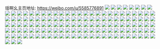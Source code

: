 瑶啊幺主页地址: https://weibo.com/u/5585776891 
![](https://wx4.sinaimg.cn/mw2000/00661lJFly1h9h4na8aenj32dd35skjm.jpg) 
![](https://wx4.sinaimg.cn/mw2000/00661lJFly1h93az7wgjkj321j34kx6r.jpg) 
![](https://wx4.sinaimg.cn/mw2000/00661lJFly1h8pwa15c4sj31sm2b5b2a.jpg) 
![](https://wx4.sinaimg.cn/mw2000/00661lJFly1h8pwa3tk8oj32o03k0qv5.jpg) 
![](https://wx4.sinaimg.cn/mw2000/00661lJFly1h8pwa24uqyj31871kw7wh.jpg) 
![](https://wx4.sinaimg.cn/mw2000/00661lJFly1h8pwa2ry6rj30qr1gik9k.jpg) 
![](https://wx4.sinaimg.cn/mw2000/00661lJFly1h8pwa5b1r9j31mo265x6p.jpg) 
![](https://wx4.sinaimg.cn/mw2000/00661lJFly1h8pwa6qe3cj31mo265qv5.jpg) 
![](https://wx4.sinaimg.cn/mw2000/00661lJFly1h8pwa7xvmij32dc35s1ky.jpg) 
![](https://wx4.sinaimg.cn/mw2000/00661lJFly1h8pwa8bllwj30la1nfgsy.jpg) 
![](https://wx4.sinaimg.cn/mw2000/00661lJFly1h8pwa8p3o5j30u01ty439.jpg) 
![](https://wx4.sinaimg.cn/mw2000/00661lJFly1h8pwa9uk80j32o03k07wi.jpg) 
![](https://wx4.sinaimg.cn/mw2000/00661lJFly1h8chi28qmcj32dc35sx6q.jpg) 
![](https://wx4.sinaimg.cn/mw2000/00661lJFly1h8chi3z28lj30xx1m1ha5.jpg) 
![](https://wx4.sinaimg.cn/mw2000/00661lJFly1h8chi6x6g5j31mo2657wh.jpg) 
![](https://wx4.sinaimg.cn/mw2000/00661lJFly1h8chialvzvj31mo265qv5.jpg) 
![](https://wx4.sinaimg.cn/mw2000/00661lJFly1h8anlabenuj335s2dcqv6.jpg) 
![](https://wx4.sinaimg.cn/mw2000/00661lJFly1h8anlarkh1j30xf1bx45w.jpg) 
![](https://wx4.sinaimg.cn/mw2000/00661lJFly1h8anlbnl24j32dc35shdt.jpg) 
![](https://wx4.sinaimg.cn/mw2000/00661lJFly1h8anld3pgsj32o03k07wi.jpg) 
![](https://wx4.sinaimg.cn/mw2000/00661lJFly1h8anle1za0j32dc35skjl.jpg) 
![](https://wx4.sinaimg.cn/mw2000/00661lJFly1h8anlf30pfj32dc35snpd.jpg) 
![](https://wx4.sinaimg.cn/mw2000/00661lJFly1h8anlfh7zuj30u0140n2n.jpg) 
![](https://wx4.sinaimg.cn/mw2000/00661lJFly1h8anlgmzlej335s2dchdt.jpg) 
![](https://wx4.sinaimg.cn/mw2000/00661lJFly1h8anli2al2j32eo37k1ky.jpg) 
![](https://wx4.sinaimg.cn/mw2000/00661lJFly1h86st15ndaj32ck2bxqv5.jpg) 
![](https://wx4.sinaimg.cn/mw2000/00661lJFly1h86ssr33j1j326z1ip7pv.jpg) 
![](https://wx4.sinaimg.cn/mw2000/00661lJFly1h86ssu3asij32dc35skjm.jpg) 
![](https://wx4.sinaimg.cn/mw2000/00661lJFly1h86st4ddg3j32gf39whdu.jpg) 
![](https://wx4.sinaimg.cn/mw2000/00661lJFly1h86ssplnotj32412td7wj.jpg) 
![](https://wx4.sinaimg.cn/mw2000/00661lJFly1h86ssy1xmuj32dc35se83.jpg) 
![](https://wx4.sinaimg.cn/mw2000/00661lJFly1h83vxp97yqj31401hc1eg.jpg) 
![](https://wx4.sinaimg.cn/mw2000/00661lJFly1h83vxr0gt6j335s2dc1ky.jpg) 
![](https://wx4.sinaimg.cn/mw2000/00661lJFly1h83vxs37l5j32e91nc7wh.jpg) 
![](https://wx4.sinaimg.cn/mw2000/00661lJFly1h83vxt79n2j32o03k01ky.jpg) 
![](https://wx4.sinaimg.cn/mw2000/00661lJFly1h83vxvtxw3j337k2eoe84.jpg) 
![](https://wx4.sinaimg.cn/mw2000/00661lJFly1h83vxyxc9rj32dc35skjl.jpg) 
![](https://wx4.sinaimg.cn/mw2000/00661lJFly1h83vxxq5xdj32o03k0hdv.jpg) 
![](https://wx4.sinaimg.cn/mw2000/00661lJFly1h83vy03oasj32dc35s1ky.jpg) 
![](https://wx4.sinaimg.cn/mw2000/00661lJFly1h83vxpzcf7j31401hce1b.jpg) 
![](https://wx4.sinaimg.cn/mw2000/00661lJFly1h7wrc4w3haj31nk2em7wh.jpg) 
![](https://wx4.sinaimg.cn/mw2000/00661lJFly1h7wrc8020aj31l92ms4qp.jpg) 
![](https://wx4.sinaimg.cn/mw2000/00661lJFly1h7wrcbeecwj31l42hv4qp.jpg) 
![](https://wx4.sinaimg.cn/mw2000/00661lJFly1h7wrcefgm3j31h72o01kx.jpg) 
![](https://wx4.sinaimg.cn/mw2000/00661lJFly1h7jv6xlv1xj30u0140ala.jpg) 
![](https://wx4.sinaimg.cn/mw2000/00661lJFly1h7jv75566aj32dc35snpd.jpg) 
![](https://wx4.sinaimg.cn/mw2000/00661lJFly1h7jv788cvnj32dc35sb2a.jpg) 
![](https://wx4.sinaimg.cn/mw2000/00661lJFly1h7jv73sje8j32pf2pf7wi.jpg) 
![](https://wx4.sinaimg.cn/mw2000/00661lJFly1h7jv7ki6s1j32o03k04qq.jpg) 
![](https://wx4.sinaimg.cn/mw2000/00661lJFly1h7jv7fd7hcj32dc35sx6q.jpg) 
![](https://wx4.sinaimg.cn/mw2000/00661lJFly1h7jv7hkqavj32dc35sx6q.jpg) 
![](https://wx4.sinaimg.cn/mw2000/00661lJFly1h7jv7j4e3wj32dc35snpd.jpg) 
![](https://wx4.sinaimg.cn/mw2000/00661lJFly1h7jv7l2fybj30u0140k4h.jpg) 
![](https://wx4.sinaimg.cn/mw2000/00661lJFly1h73bgjy1lvj32dc35sb2a.jpg) 
![](https://wx4.sinaimg.cn/mw2000/00661lJFgy1h61zb23cxwj31mo26844y.jpg) 
![](https://wx4.sinaimg.cn/mw2000/00661lJFgy1h5s725tt75j32j23dfnpd.jpg) 
![](https://wx4.sinaimg.cn/mw2000/00661lJFgy1h5s728tdc7j31mo266npd.jpg) 
![](https://wx4.sinaimg.cn/mw2000/00661lJFgy1h5s72bmu32j32na1v3hdt.jpg) 
![](https://wx4.sinaimg.cn/mw2000/00661lJFgy1h5s727g1wuj31mo266npd.jpg) 
![](https://wx4.sinaimg.cn/mw2000/00661lJFgy1h5s723fl2xj31w433ehdu.jpg) 
![](https://wx4.sinaimg.cn/mw2000/00661lJFgy1h5s72d0o10j31mo265b29.jpg) 
![](https://wx4.sinaimg.cn/mw2000/00661lJFgy1h5s72durfgj30sg1kw4p3.jpg) 
![](https://wx4.sinaimg.cn/mw2000/00661lJFgy1h5s729tdpuj316p1kw1kn.jpg) 
![](https://wx4.sinaimg.cn/mw2000/00661lJFgy1h5s72fhqatj335s2dcu0y.jpg) 
![](https://wx4.sinaimg.cn/mw2000/00661lJFgy1h5s72gwy2wj32eo37khdu.jpg) 
![](https://wx4.sinaimg.cn/mw2000/00661lJFgy1h5s72i3kxkj335s2dce82.jpg) 
![](https://wx4.sinaimg.cn/mw2000/00661lJFgy1h5s72j5vwqj335s2dc1ky.jpg) 
![](https://wx4.sinaimg.cn/mw2000/00661lJFgy1h5s72kms1cj32dc35sqv6.jpg) 
![](https://wx4.sinaimg.cn/mw2000/00661lJFgy1h5s72lgokij313n1x51il.jpg) 
![](https://wx4.sinaimg.cn/mw2000/00661lJFgy1h5s72mmnm4j316n21g1kx.jpg) 
![](https://wx4.sinaimg.cn/mw2000/00661lJFgy1h5s72nbosbj314p1yre77.jpg) 
![](https://wx4.sinaimg.cn/mw2000/00661lJFgy1h55k42wkdgj32cn2pihdt.jpg) 
![](https://wx4.sinaimg.cn/mw2000/00661lJFgy1h55k4680grj327a30cnpg.jpg) 
![](https://wx4.sinaimg.cn/mw2000/00661lJFgy1h55k495m1kj31uj2fkkjm.jpg) 
![](https://wx4.sinaimg.cn/mw2000/00661lJFgy1h55k4aefepj31rw2374qc.jpg) 
![](https://wx4.sinaimg.cn/mw2000/00661lJFgy1h55k4dbkr0j335s2vcx6q.jpg) 
![](https://wx4.sinaimg.cn/mw2000/00661lJFgy1h55k4gqtzgj31xg35skjm.jpg) 
![](https://wx4.sinaimg.cn/mw2000/00661lJFgy1h55k4jtyl4j33k02dbqv5.jpg) 
![](https://wx4.sinaimg.cn/mw2000/00661lJFgy1h55k4ombfrj32dc3k01ky.jpg) 
![](https://wx4.sinaimg.cn/mw2000/00661lJFgy1h55k4sn71fj335s23uhdu.jpg) 
![](https://wx4.sinaimg.cn/mw2000/00661lJFgy1h55k4w6mguj335s2dcx6p.jpg) 
![](https://wx4.sinaimg.cn/mw2000/00661lJFly1h2x3w7dksfj320p32tkjm.jpg) 
![](https://wx4.sinaimg.cn/mw2000/00661lJFly1h0rog0vbztj30t60umthh.jpg) 
![](https://wx4.sinaimg.cn/mw2000/00661lJFly1h0rog1ec6gj30sn1kzalm.jpg) 
![](https://wx4.sinaimg.cn/mw2000/00661lJFly1h0fjh5fdnhj32581oykjl.jpg) 
![](https://wx4.sinaimg.cn/mw2000/00661lJFly1h0fjh612l1j32681nhhdt.jpg) 
![](https://wx4.sinaimg.cn/mw2000/00661lJFly1h0fjh4ot8yj326t1j9e81.jpg) 
![](https://wx4.sinaimg.cn/mw2000/00661lJFly1h0fjf17a5wj32dc35shdt.jpg) 
![](https://wx4.sinaimg.cn/mw2000/00661lJFly1h0fj9819dcj32dc35skjl.jpg) 
![](https://wx4.sinaimg.cn/mw2000/00661lJFly1h0fj9a588pj32c0340npd.jpg) 
![](https://wx4.sinaimg.cn/mw2000/00661lJFly1h0fj92pw8lj32dc35snpd.jpg) 
![](https://wx4.sinaimg.cn/mw2000/00661lJFly1h0fj954nvwj32c0340qv5.jpg) 
![](https://wx4.sinaimg.cn/mw2000/00661lJFly1h0fjh6ikkzj30px1isdor.jpg) 
![](https://wx4.sinaimg.cn/mw2000/00661lJFly1h0fjh76ztaj32eo37kkjl.jpg) 
![](https://wx4.sinaimg.cn/mw2000/00661lJFly1h0fjh8tx5uj32eo37kqv6.jpg) 
![](https://wx4.sinaimg.cn/mw2000/00661lJFgy1gz1vcsis0tj32dc35sb2b.jpg) 
![](https://wx4.sinaimg.cn/mw2000/00661lJFgy1gz1vdw5ijdj32dc35su0x.jpg) 
![](https://wx4.sinaimg.cn/mw2000/00661lJFgy1gz1vczcitmj32dc35shdv.jpg) 
![](https://wx4.sinaimg.cn/mw2000/00661lJFly1gydfdnczkfj321b2u9e81.jpg) 
![](https://wx4.sinaimg.cn/mw2000/00661lJFly1gydfdjwjsij31q42hnb29.jpg) 
![](https://wx4.sinaimg.cn/mw2000/00661lJFly1gydfdpred6j322s2nchdt.jpg) 
![](https://wx4.sinaimg.cn/mw2000/00661lJFly1gydfdlefenj31v52p97wh.jpg) 
![](https://wx4.sinaimg.cn/mw2000/00661lJFly1gydfdid65kj32dc35s4qq.jpg) 
![](https://wx4.sinaimg.cn/mw2000/00661lJFly1gydfdewty1j31yo2vphdt.jpg) 
![](https://wx4.sinaimg.cn/mw2000/00661lJFly1gydfdt6khdj32dc35shdt.jpg) 
![](https://wx4.sinaimg.cn/mw2000/00661lJFly1gydfdxd2uqj32dc35shdt.jpg) 
![](https://wx4.sinaimg.cn/mw2000/00661lJFly1gydfdvlazdj31un2ptb29.jpg) 
![](https://wx4.sinaimg.cn/mw2000/00661lJFgy1gybcxlj0tsj32ar2yrhdv.jpg) 
![](https://wx4.sinaimg.cn/mw2000/00661lJFgy1gybcxtd0idj32yk2dckjm.jpg) 
![](https://wx4.sinaimg.cn/mw2000/00661lJFgy1gybcxo0wjjj32dc35sb2b.jpg) 
![](https://wx4.sinaimg.cn/mw2000/00661lJFgy1gybcxw2c9qj335s2dcb2b.jpg) 
![](https://wx4.sinaimg.cn/mw2000/00661lJFgy1gybcy0gk20j32dc35sqv6.jpg) 
![](https://wx4.sinaimg.cn/mw2000/00661lJFgy1gybcxq8c1sj32dc35sqv5.jpg) 
![](https://wx4.sinaimg.cn/mw2000/00661lJFgy1gybcxy1h4sj32951dbx6p.jpg) 
![](https://wx4.sinaimg.cn/mw2000/00661lJFgy1gybcxr2aq9j315i0om18d.jpg) 
![](https://wx4.sinaimg.cn/mw2000/00661lJFgy1gybcy32jyfj32dc35sqv6.jpg) 
![](https://wx4.sinaimg.cn/mw2000/00661lJFgy1gy8epw04sjj32dc2dcb2c.jpg) 
![](https://wx4.sinaimg.cn/mw2000/00661lJFgy1gy8ernhex4j337k2eo4qr.jpg) 
![](https://wx4.sinaimg.cn/mw2000/00661lJFgy1gy8er12u2ej32dc2dckjp.jpg) 
![](https://wx4.sinaimg.cn/mw2000/00661lJFgy1gy8ertz0i1j337k2eo7wj.jpg) 
![](https://wx4.sinaimg.cn/mw2000/00661lJFgy1gy8es5y62sj31uk2nekjn.jpg) 
![](https://wx4.sinaimg.cn/mw2000/00661lJFgy1gy8es0dkd6j337k2eob2b.jpg) 
![](https://wx4.sinaimg.cn/mw2000/00661lJFgy1gy8eri6r52j32dc2dcb2d.jpg) 
![](https://wx4.sinaimg.cn/mw2000/00661lJFgy1gy8escpcocj31qy2u44qr.jpg) 
![](https://wx4.sinaimg.cn/mw2000/00661lJFgy1gy8er9281dj32dc2dcu10.jpg) 
![](https://wx4.sinaimg.cn/mw2000/00661lJFgy1gy8eun9fbrj32dc35skjl.jpg) 
![](https://wx4.sinaimg.cn/mw2000/00661lJFly1gxyj91fntrj335s21lu10.jpg) 
![](https://wx4.sinaimg.cn/mw2000/00661lJFly1gxyj8wf2iwj32dc35se82.jpg) 
![](https://wx4.sinaimg.cn/mw2000/00661lJFly1gxyj93nh5uj335s1v3qv7.jpg) 
![](https://wx4.sinaimg.cn/mw2000/00661lJFly1gxyj98ej09j31zx2uqb2b.jpg) 
![](https://wx4.sinaimg.cn/mw2000/00661lJFly1gxyj8uzy74j32402tc4qq.jpg) 
![](https://wx4.sinaimg.cn/mw2000/00661lJFly1gxyj9awfnoj32v81r0b2a.jpg) 
![](https://wx4.sinaimg.cn/mw2000/00661lJFly1gxyj95610uj32u51va1ky.jpg) 
![](https://wx4.sinaimg.cn/mw2000/00661lJFly1gxyj8ygzwfj32dc35shdu.jpg) 
![](https://wx4.sinaimg.cn/mw2000/00661lJFly1gxyj9mytucj335s2dchdu.jpg) 
![](https://wx4.sinaimg.cn/mw2000/00661lJFly1gxqgay5hcqj32412v5u0x.jpg) 
